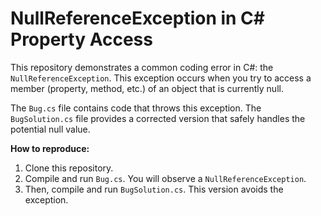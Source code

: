 # NullReferenceException in C# Property Access

This repository demonstrates a common coding error in C#: the `NullReferenceException`. This exception occurs when you try to access a member (property, method, etc.) of an object that is currently null. 

The `Bug.cs` file contains code that throws this exception. The `BugSolution.cs` file provides a corrected version that safely handles the potential null value.

**How to reproduce:**
1. Clone this repository.
2. Compile and run `Bug.cs`. You will observe a `NullReferenceException`.
3. Then, compile and run `BugSolution.cs`. This version avoids the exception.